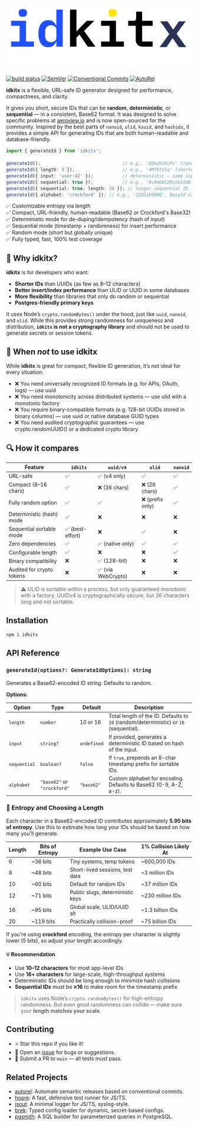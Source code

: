 <picture>
    <source srcset="docs/idkitx-white.svg" media="(prefers-color-scheme: dark)">
    <source srcset="docs/idkitx-black.svg" media="(prefers-color-scheme: light)">
    <img src="docs/idkitx-black.svg" alt="Logo" style="margin: 0 0 10px" size="250">
</picture> 

[![build status](https://github.com/mhweiner/idkitx/actions/workflows/release.yml/badge.svg)](https://github.com/mhweiner/idkitx/actions)
[![SemVer](https://img.shields.io/badge/SemVer-2.0.0-blue)]()
[![Conventional Commits](https://img.shields.io/badge/Conventional%20Commits-1.0.0-yellow.svg)](https://conventionalcommits.org)
[![AutoRel](https://img.shields.io/badge/v2-AutoRel?label=AutoRel&labelColor=0ab5fc&color=grey&link=https%3A%2F%2Fgithub.com%2Fmhweiner%2Fautorel)](https://github.com/mhweiner/autorel)

**idkitx** is a flexible, URL-safe ID generator designed for performance, compactness, and clarity.

It gives you short, secure IDs that can be **random**, **deterministic**, or **sequential** — in a consistent, Base62 format. It was designed to solve specific problems at [aeroview.io](https://aeroview.io) and is now open-sourced for the community. Inspired by the best parts of `nanoid`, `ulid`, `ksuid`, and `hashids`, it provides a simple API for generating IDs that are both human-readable and database-friendly.

```ts
import { generateId } from 'idkitx';

generateId();                               // e.g., 'A9bzK2XcPv' (random)
generateId({ length: 8 });                  // e.g., '4MfbTz1q' (shorter random ID)
generateId({ input: 'user:42' });           // deterministic — same input = same ID
generateId({ sequential: true });           // e.g., '0v4mG6CZKuSk31H8', sortable by timestamp
generateId({ sequential: true, length: 20 }); // longer sequential ID (must be ≥ 16)
generateId({ alphabet: 'crockford' }); // e.g., '2Z5G1K9DMQ', Base32 Crockford encoding, fewer similar chars, but less entropy per char
```

✅ Customizable entropy via length  
✅ Compact, URL-friendly, human-readable (Base62 or Crockford's Base32)  
✅ Deterministic mode for de-duping/idempotency (hash of input)  
✅ Sequential mode (timestamp + randomness) for insert performance  
✅ Random mode (short but globally unique)  
✅ Fully typed, fast, 100% test coverage  

## 🚀 Why idkitx?

**idkitx** is for developers who want:

- **Shorter IDs** than UUIDs (as few as 8–12 characters)
- **Better insert/index performance** than ULID or UUID in some databases
- **More flexibility** than libraries that only do random or sequential
- **Postgres-friendly primary keys**

It uses Node’s `crypto.randomBytes()` under the hood, just like `uuid`, `nanoid`, and `ulid`. While this provides strong randomness for uniqueness and distribution, **`idkitx` is not a cryptography library** and should not be used to generate secrets or session tokens.

## 🤔 When *not* to use idkitx

While **idkitx** is great for compact, flexible ID generation, it’s not ideal for every situation:
- ❌ You need universally recognized ID formats (e.g. for APIs, OAuth, logs) — use uuid
- ❌ You need monotonicity across distributed systems — use ulid with a monotonic factory
- ❌ You require binary-compatible formats (e.g. 128-bit UUIDs stored in binary columns) — use uuid or native database GUID types
- ❌ You need audited cryptographic guarantees — use crypto.randomUUID() or a dedicated crypto library

## 🔍 How it compares

| Feature                     | `idkitx`              | `uuid/v4`           | `ulid`            | `nanoid`         |
|----------------------------|----------------------|---------------------|-------------------|------------------|
| URL-safe                   | ✅                   | ✅ (v4 only)        | ✅                | ✅               |
| Compact (8–16 chars)       | ✅                   | ❌ (36 chars)       | ❌ (26 chars)     | ✅               |
| Fully random option        | ✅                   | ✅                  | ❌ (prefix only)  | ✅               |
| Deterministic (hash) mode  | ✅                   | ❌                  | ❌                | ❌               |
| Sequential sortable mode   | ✅ (best-effort)     | ❌                  | ✅                | ❌               |
| Zero dependencies          | ✅                   | ✅ (native only)    | ✅                | ✅               |
| Configurable length        | ✅                   | ❌                  | ❌                | ✅               |
| Binary compatibility       | ❌                   | ✅ (128-bit)        | ❌                | ❌               |
| Audited for crypto tokens  | ❌                   | ✅ (via WebCrypto)  | ❌                | ❌               |

> ⚠️ ULID is sortable within a process, but only guaranteed monotonic with a factory. UUIDv4 is cryptographically secure, but 36 characters long and not sortable.

## Installation

```bash
npm i idkitx
```

## API Reference

### `generateId(options?: GenerateIdOptions): string`

Generates a Base62-encoded ID string. Defaults to random.

**Options:**

| Option        | Type        | Default | Description                                                                 |
|---------------|-------------|---------|-----------------------------------------------------------------------------|
| `length`      | `number`    | 10 or 16 | Total length of the ID. Defaults to `10` (random/deterministic) or `16` (sequential). |
| `input`       | `string?`   | `undefined` | If provided, generates a deterministic ID based on hash of the input.      |
| `sequential`  | `boolean?`  | `false` | If `true`, prepends an 8-char timestamp prefix for sortable IDs.           |
| `alphabet`    | `"base62"` or `"crockford"`   | `"base62"` | Custom alphabet for encoding. Defaults to Base62 (0-9, A-Z, a-z).          |

### 📏 Entropy and Choosing a Length

Each character in a Base62-encoded ID contributes approximately **5.95 bits of entropy**. Use this to estimate how long your IDs should be based on how many you’ll generate.

| Length | Bits of Entropy | Example Use Case                 | 1% Collision Likely At       |
|--------|------------------|----------------------------------|------------------------------|
| 6      | ~36 bits         | Tiny systems, temp tokens        | ~600,000 IDs                 |
| 8      | ~48 bits         | Short-lived sessions, test data | ~3 million IDs               |
| 10     | ~60 bits         | Default for random IDs           | ~37 million IDs              |
| 12     | ~71 bits         | Public slugs, deterministic keys | ~230 million IDs             |
| 16     | ~95 bits         | Global scale, ULID/UUID alt      | ~1.3 billion IDs             |
| 20     | ~119 bits        | Practically collision-proof      | ~75 billion IDs              |

If you're using **crockford** encoding, the entropy per character is slightly lower (5 bits), so adjust your length accordingly.

#### 💡 Recommendation

- Use **10–12 characters** for most app-level IDs
- Use **16+ characters** for large-scale, high-throughput systems
- Deterministic IDs should be long enough to minimize hash collisions
- **Sequential IDs** must be **≥16** to make room for the timestamp prefix

> `idkitx` uses Node’s `crypto.randomBytes()` for high-entropy randomness. But even good randomness can collide — make sure your **length matches your scale**.

## Contributing

- ⭐ Star this repo if you like it!
- 🐛 Open an [issue](https://github.com/mhweiner/idkitx/issues) for bugs or suggestions.
- 🤝 Submit a PR to `main` — all tests must pass.

## Related Projects

- [autorel](https://github.com/mhweiner/autorel): Automate semantic releases based on conventional commits.
- [hoare](https://github.com/mhweiner/hoare): A fast, defensive test runner for JS/TS.
- [jsout](https://github.com/mhweiner/jsout): A minimal logger for JS/TS, syslog-style.
- [brek](https://github.com/mhweiner/brek): Typed config loader for dynamic, secret-based configs.
- [pgsmith](https://github.com/mhweiner/pgsmith): A SQL builder for parameterized queries in PostgreSQL.